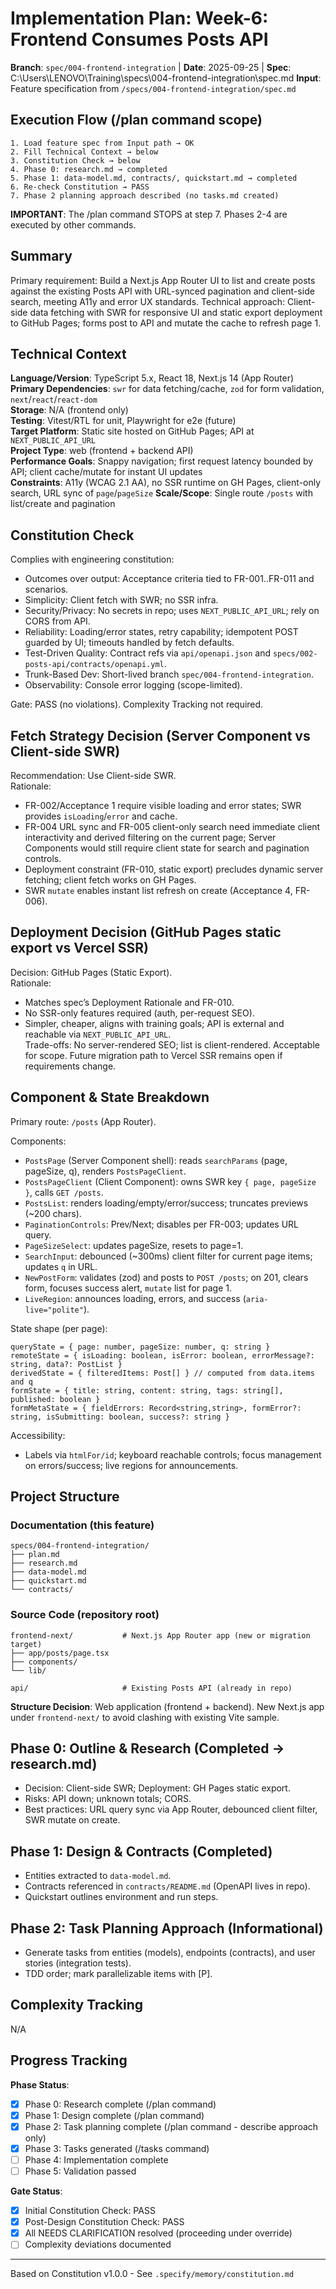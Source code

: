 
# Implementation Plan: Week-6: Frontend Consumes Posts API

**Branch**: `spec/004-frontend-integration` | **Date**: 2025-09-25 | **Spec**: C:\Users\LENOVO\Training\specs\004-frontend-integration\spec.md
**Input**: Feature specification from `/specs/004-frontend-integration/spec.md`

## Execution Flow (/plan command scope)
```
1. Load feature spec from Input path → OK
2. Fill Technical Context → below
3. Constitution Check → below
4. Phase 0: research.md → completed
5. Phase 1: data-model.md, contracts/, quickstart.md → completed
6. Re-check Constitution → PASS
7. Phase 2 planning approach described (no tasks.md created)
```

**IMPORTANT**: The /plan command STOPS at step 7. Phases 2-4 are executed by other commands.

## Summary
Primary requirement: Build a Next.js App Router UI to list and create posts against the existing Posts API with URL-synced pagination and client-side search, meeting A11y and error UX standards. Technical approach: Client-side data fetching with SWR for responsive UI and static export deployment to GitHub Pages; forms post to API and mutate the cache to refresh page 1.

## Technical Context
**Language/Version**: TypeScript 5.x, React 18, Next.js 14 (App Router)  
**Primary Dependencies**: `swr` for data fetching/cache, `zod` for form validation, `next`/`react`/`react-dom`  
**Storage**: N/A (frontend only)  
**Testing**: Vitest/RTL for unit, Playwright for e2e (future)  
**Target Platform**: Static site hosted on GitHub Pages; API at `NEXT_PUBLIC_API_URL`  
**Project Type**: web (frontend + backend API)  
**Performance Goals**: Snappy navigation; first request latency bounded by API; client cache/mutate for instant UI updates  
**Constraints**: A11y (WCAG 2.1 AA), no SSR runtime on GH Pages, client-only search, URL sync of `page`/`pageSize`
**Scale/Scope**: Single route `/posts` with list/create and pagination

## Constitution Check
Complies with engineering constitution:
- Outcomes over output: Acceptance criteria tied to FR-001..FR-011 and scenarios.  
- Simplicity: Client fetch with SWR; no SSR infra.  
- Security/Privacy: No secrets in repo; uses `NEXT_PUBLIC_API_URL`; rely on CORS from API.  
- Reliability: Loading/error states, retry capability; idempotent POST guarded by UI; timeouts handled by fetch defaults.  
- Test-Driven Quality: Contract refs via `api/openapi.json` and `specs/002-posts-api/contracts/openapi.yml`.  
- Trunk-Based Dev: Short-lived branch `spec/004-frontend-integration`.  
- Observability: Console error logging (scope-limited).

Gate: PASS (no violations). Complexity Tracking not required.

## Fetch Strategy Decision (Server Component vs Client-side SWR)
Recommendation: Use Client-side SWR.  
Rationale: 
- FR-002/Acceptance 1 require visible loading and error states; SWR provides `isLoading`/`error` and cache.  
- FR-004 URL sync and FR-005 client-only search need immediate client interactivity and derived filtering on the current page; Server Components would still require client state for search and pagination controls.  
- Deployment constraint (FR-010, static export) precludes dynamic server fetching; client fetch works on GH Pages.  
- SWR `mutate` enables instant list refresh on create (Acceptance 4, FR-006).

## Deployment Decision (GitHub Pages static export vs Vercel SSR)
Decision: GitHub Pages (Static Export).  
Rationale:
- Matches spec’s Deployment Rationale and FR-010.  
- No SSR-only features required (auth, per-request SEO).  
- Simpler, cheaper, aligns with training goals; API is external and reachable via `NEXT_PUBLIC_API_URL`.  
Trade-offs: No server-rendered SEO; list is client-rendered. Acceptable for scope. Future migration path to Vercel SSR remains open if requirements change.

## Component & State Breakdown
Primary route: `/posts` (App Router).

Components:
- `PostsPage` (Server Component shell): reads `searchParams` (page, pageSize, q), renders `PostsPageClient`.
- `PostsPageClient` (Client Component): owns SWR key `{ page, pageSize }`, calls `GET /posts`.
- `PostsList`: renders loading/empty/error/success; truncates previews (~200 chars).
- `PaginationControls`: Prev/Next; disables per FR-003; updates URL query.
- `PageSizeSelect`: updates pageSize, resets to page=1.
- `SearchInput`: debounced (~300ms) client filter for current page items; updates `q` in URL.
- `NewPostForm`: validates (zod) and posts to `POST /posts`; on 201, clears form, focuses success alert, `mutate` list for page 1.
- `LiveRegion`: announces loading, errors, and success (`aria-live="polite"`).

State shape (per page):
```
queryState = { page: number, pageSize: number, q: string }
remoteState = { isLoading: boolean, isError: boolean, errorMessage?: string, data?: PostList }
derivedState = { filteredItems: Post[] } // computed from data.items and q
formState = { title: string, content: string, tags: string[], published: boolean }
formMetaState = { fieldErrors: Record<string,string>, formError?: string, isSubmitting: boolean, success?: string }
```

Accessibility:
- Labels via `htmlFor/id`; keyboard reachable controls; focus management on errors/success; live regions for announcements.

## Project Structure

### Documentation (this feature)
```
specs/004-frontend-integration/
├── plan.md
├── research.md
├── data-model.md
├── quickstart.md
└── contracts/
```

### Source Code (repository root)
```
frontend-next/           # Next.js App Router app (new or migration target)
├── app/posts/page.tsx
├── components/
└── lib/

api/                     # Existing Posts API (already in repo)
```

**Structure Decision**: Web application (frontend + backend). New Next.js app under `frontend-next/` to avoid clashing with existing Vite sample.

## Phase 0: Outline & Research (Completed → research.md)
- Decision: Client-side SWR; Deployment: GH Pages static export.  
- Risks: API down; unknown totals; CORS.  
- Best practices: URL query sync via App Router, debounced client filter, SWR mutate on create.

## Phase 1: Design & Contracts (Completed)
- Entities extracted to `data-model.md`.  
- Contracts referenced in `contracts/README.md` (OpenAPI lives in repo).  
- Quickstart outlines environment and run steps.

## Phase 2: Task Planning Approach (Informational)
- Generate tasks from entities (models), endpoints (contracts), and user stories (integration tests).  
- TDD order; mark parallelizable items with [P].

## Complexity Tracking
N/A

## Progress Tracking
**Phase Status**:
- [x] Phase 0: Research complete (/plan command)
- [x] Phase 1: Design complete (/plan command)
- [x] Phase 2: Task planning complete (/plan command - describe approach only)
- [x] Phase 3: Tasks generated (/tasks command)
- [ ] Phase 4: Implementation complete
- [ ] Phase 5: Validation passed

**Gate Status**:
- [x] Initial Constitution Check: PASS
- [x] Post-Design Constitution Check: PASS
- [x] All NEEDS CLARIFICATION resolved (proceeding under override)
- [ ] Complexity deviations documented

---
Based on Constitution v1.0.0 - See `.specify/memory/constitution.md`
